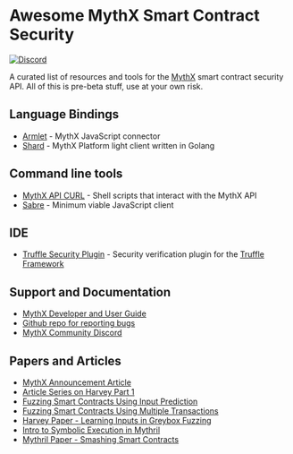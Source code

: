 # Awesome MythX Smart Contract Security

[![Discord](https://img.shields.io/discord/481002907366588416.svg)](https://discord.gg/E3YrVtG)

A curated list of resources and tools for the [MythX](https://mythx.io) smart contract security API.
All of this is pre-beta stuff, use at your own risk.

## Language Bindings

- [Armlet](https://github.com/ConsenSys/armlet) - MythX JavaScript connector
- [Shard](https://github.com/JoranHonig/shard) - MythX Platform light client written in Golang

## Command line tools

- [MythX API CURL](https://github.com/rocky/mythril-api-curl/) - Shell scripts that interact with the MythX API
- [Sabre](https://github.com/b-mueller/sabre) - Minimum viable JavaScript client

## IDE

- [Truffle Security Plugin](https://github.com/ConsenSys/truffle-security) - Security verification plugin for the [Truffle Framework](https://truffleframework.com)

## Support and Documentation

- [MythX Developer and User Guide](https://docs.mythx.io/en/latest/)
- [Github repo for reporting bugs](https://github.com/ConsenSys/mythx-developer-support)
- [MythX Community Discord](https://discord.gg/kktn8Wt)

## Papers and Articles

- [MythX Announcement Article](https://media.consensys.net/mythril-platform-api-is-upping-the-smart-contract-security-game-eee1d2642488)
- [Article Series on Harvey Part 1](https://medium.com/consensys-diligence/finding-vulnerabilities-in-smart-contracts-175c56affe2)
- [Fuzzing Smart Contracts Using Input Prediction](https://medium.com/consensys-diligence/fuzzing-smart-contracts-using-input-prediction-29b30ba8055c)
- [Fuzzing Smart Contracts Using Multiple Transactions](https://medium.com/consensys-diligence/fuzzing-smart-contracts-using-multiple-transactions-51471e4b3c69)
- [Harvey Paper - Learning Inputs in Greybox Fuzzing](https://arxiv.org/pdf/1807.07875.pdf)
- [Intro to Symbolic Execution in Mythril](https://medium.com/@joran.honig/introduction-to-mythril-classic-and-symbolic-execution-ef59339f259b)
- [Mythril Paper - Smashing Smart Contracts](https://conference.hitb.org/hitbsecconf2018ams/materials/D1T2%20-%20Bernhard%20Mueller%20-%20Smashing%20Ethereum%20Smart%20Contracts%20for%20Fun%20and%20ACTUAL%20Profit.pdf)
